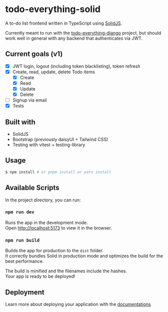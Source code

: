 # todo-everything-solid

A to-do list frontend written in TypeScript using [SolidJS](https://solidjs.com).

Currently meant to run with the [todo-everything-django](https://github.com/todo-everything/todo-everything-django)
project, but should work well in general
with any backend that authenticates via JWT.

## Current goals (v1)

* [X] JWT login, logout (including token blacklisting), token refresh
* [X] Create, read, update, delete Todo items
    * [X] Create
    * [X] Read
    * [X] Update
    * [X] Delete
* [ ] Signup via email
* [X] Tests

## Built with

* SolidJS
* Bootstrap (previously daisyUI + Tailwind CSS)
* Testing with vitest + testing-library

## Usage

```bash
$ npm install # or pnpm install or yarn install
```

## Available Scripts

In the project directory, you can run:

### `npm run dev`

Runs the app in the development mode.<br>
Open [http://localhost:5173](http://localhost:5173) to view it in the browser.

### `npm run build`

Builds the app for production to the `dist` folder.<br>
It correctly bundles Solid in production mode and optimizes the build for the best performance.

The build is minified and the filenames include the hashes.<br>
Your app is ready to be deployed!

## Deployment

Learn more about deploying your application with
the [documentations](https://vitejs.dev/guide/static-deploy.html)
